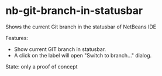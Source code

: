 nb-git-branch-in-statusbar
==========================

Shows the current Git branch in the statusbar of NetBeans IDE


Features:
* Show current GIT branch in statusbar. 
* A click on the label will open "Switch to branch..." dialog.

State: only a proof of concept


